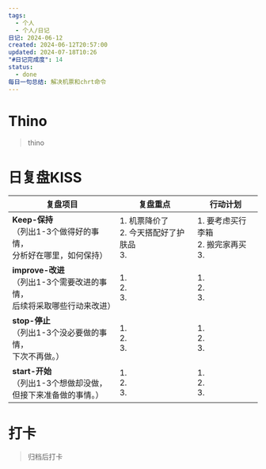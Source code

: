 ```yaml
---
tags:
  - 个人
  - 个人/日记
日记: 2024-06-12
created: 2024-06-12T20:57:00
updated: 2024-07-18T10:26
"#日记完成度": 14
status:
  - done
每日一句总结: 解决机票和chrt命令
---
```


# Thino
> thino

# 日复盘KISS
| **复盘项目**                                             | **复盘重点**                        | **行动计划**                      |
| ---------------------------------------------------- | ------------------------------- | ----------------------------- |
| **Keep-保持**<br>（列出1-3个做得好的事情，<br>   分析好在哪里，如何保持）     | 1.  机票降价了<br>2. 今天搭配好了护肤品<br>3. | 1.  要考虑买行李箱<br>2. 搬完家再买<br>3. |
| **improve-改进**<br>（列出1-3个需要改进的事情，<br>  后续将采取哪些行动来改进） | 1.  <br>2. <br>3.               | 1.  <br>2. <br>3.             |
| **stop-停止**<br>（列出1-3个没必要做的事情，<br>下次不再做。）            | 1.  <br>2. <br>3.               | 1.  <br>2. <br>3.             |
| **start-开始**<br>（列出1-3个想做却没做，<br>但接下来准备做的事情。）        | 1.  <br>2. <br>3.               | 1.  <br>2. <br>3.             |


# 打卡
> 归档后打卡


